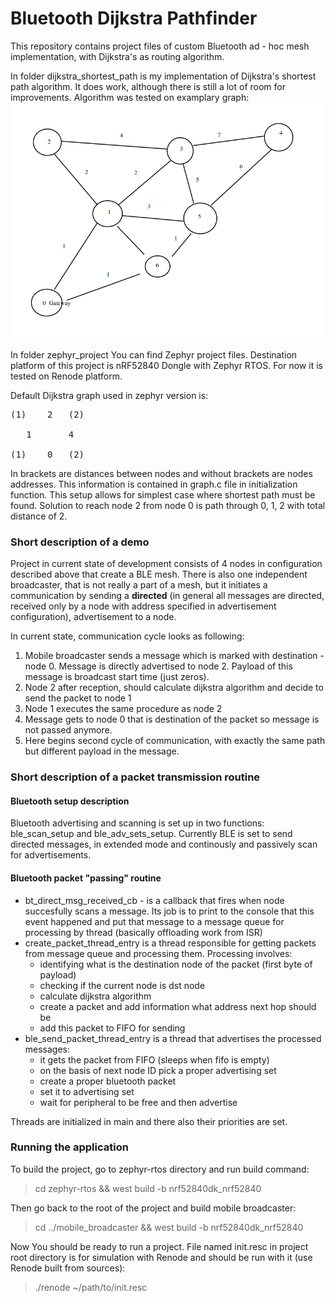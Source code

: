 # Bluetooth Dijkstra Pathfinder 
This repository contains project files of custom Bluetooth ad - hoc mesh implementation, with Dijkstra's as routing algorithm.

In folder dijkstra\_shortest\_path is my implementation of Dijkstra's shortest 
path algorithm. It does work, although there is still a lot of room for improvements. 
Algorithm was tested on examplary graph: 
![Dijkstra graph example](./dijkstra_graph.png)


In folder zephyr\_project You can find Zephyr project files. Destination platform
of this project is nRF52840 Dongle with Zephyr RTOS. For now it is tested on 
Renode platform.

Default Dijkstra graph used in zephyr version is:
<pre>
(1)    2   (2)
  
   1       4
         
(1)    0   (2)
</pre>

In brackets are distances between nodes and without brackets are nodes addresses. 
This information is contained in graph.c file in initialization function.
This setup allows for simplest case where shortest path must be found. Solution to reach
node 2 from node 0 is path through 0, 1, 2 with total distance of 2.

### Short description of a demo 
Project in current state of development consists of 4 nodes in configuration 
described above that create a BLE mesh. There is also one independent broadcaster,
that is not really a part of a mesh, but it initiates a communication by sending
a **directed** (in general all messages are directed, received only by a node 
with address specified in advertisement configuration), advertisement to a node.

In current state, communication cycle looks as following:
1. Mobile broadcaster sends a message which is marked with destination - node 0.
Message is directly advertised to node 2. Payload of this message is broadcast 
start time (just zeros).
2. Node 2 after reception, should calculate dijkstra algorithm and decide to 
send the packet to node 1
3. Node 1 executes the same procedure as node 2
4. Message gets to node 0 that is destination of the packet so message is not 
passed anymore.
5. Here begins second cycle of communication, with exactly the same path but
different payload in the message.

### Short description of a packet transmission routine
#### Bluetooth setup description
Bluetooth advertising and scanning is set up in two functions: ble_scan_setup and 
ble_adv_sets_setup. Currently BLE is set to send directed messages, in extended
mode and continously and passively scan for advertisements.

#### Bluetooth packet "passing" routine 
* bt_direct_msg_received_cb - is a callback that fires when node succesfully 
scans a message. Its job is to print to the console that this event happened and 
put that message to a message queue for processing by thread (basically offloading
work from ISR)
* create_packet_thread_entry is a thread responsible for getting packets from 
message queue and processing them. Processing involves:
    * identifying what is the destination node of the packet (first byte of payload)
    * checking if the current node is dst node
    * calculate dijkstra algorithm
    * create a packet and add information what address next hop should be 
    * add this packet to FIFO for sending
* ble_send_packet_thread_entry is a thread that advertises the processed messages:
    * it gets the packet from FIFO (sleeps when fifo is empty)
    * on the basis of next node ID pick a proper advertising set
    * create a proper bluetooth packet
    * set it to advertising set 
    * wait for peripheral to be free and then advertise 

Threads are initialized in main and there also their priorities are set.

### Running the application
To build the project, go to zephyr-rtos directory and run build command:
> cd zephyr-rtos && west build -b nrf52840dk_nrf52840 

Then go back to the root of the project and build mobile broadcaster:
> cd ../mobile_broadcaster && west build -b nrf52840dk_nrf52840 

Now You should be ready to run a project. File named init.resc in project root
directory is for simulation with Renode and should be run with it (use Renode 
built from sources):
> ./renode ~/path/to/init.resc

